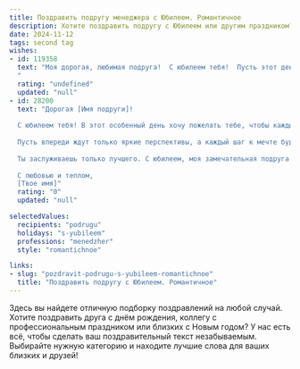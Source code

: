 ```yaml
---
title: Поздравить подругу менеджера с Юбилеем. Романтичное
description: Хотите поздравить подругу с Юбилеем или другим праздником? Наш ИИ создаст незабываемое поздравление, а вы обязательно выделитесь среди других.  
date: 2024-11-12
tags: second tag
wishes:
- id: 119358
  text: "Моя дорогая, любимая подруга!  С юбилеем тебя!  Пусть этот день станет началом новой, прекрасной главы твоей жизни,  наполненной любовью, счастьем и, конечно же, успехами в твоей блестящей карьере менеджера! Ты – невероятная женщина,  умная, целеустремлённая,  и я бесконечно горжусь нашей дружбой.  Пусть все твои самые заветные мечты сбудутся, а сердце всегда будет переполненным радостью и нежностью.  Целую тебя крепко-крепко!
  "
  rating: "undefined"
  updated: "null"
- id: 28200
  text: "Дорогая [Имя подруги]!
  
  С юбилеем тебя! В этот особенный день хочу пожелать тебе, чтобы каждый миг твоей жизни был наполнен счастьем и гармонией. Ты — настоящая звезда, светящаяся в мире бизнеса! Твоя страсть к делу и умение находить общий язык с людьми вдохновляют всех вокруг.
  
  Пусть впереди ждут только яркие перспективы, а каждый шаг к мечте будет легким и успешным. Желаю любви, которая согревает сердце, и друзей, которые поддерживают в любой ситуации. Пусть каждый день дарит тебе радость и новые впечатления, а все мечты обязательно сбываются!
  
  Ты заслуживаешь только лучшего. С юбилеем, моя замечательная подруга!
  
  С любовью и теплом,
  [Твое имя]"
  rating: "0"
  updated: "null"

selectedValues:
  recipients: "podrugu"
  holidays: "s-yubileem"
  professions: "menedzher"
  style: "romantichnoe"

links:
- slug: "pozdravit-podrugu-s-yubileem-romantichnoe"
  title: "Поздравить подругу с Юбилеем. Романтичное"
---
```


Здесь вы найдете отличную подборку поздравлений на любой случай. 
Хотите поздравить друга с днём рождения, коллегу с профессиональным праздником или близких с Новым годом? У нас есть всё, чтобы сделать ваш поздравительный текст незабываемым. Выбирайте нужную категорию и находите лучшие слова для ваших близких и друзей!
